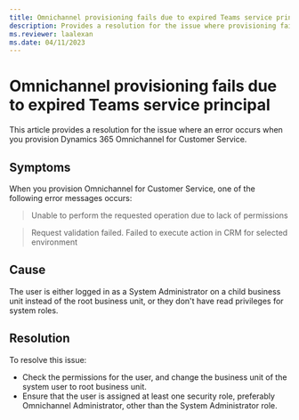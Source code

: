 ```yaml
---
title: Omnichannel provisioning fails due to expired Teams service principal
description: Provides a resolution for the issue where provisioning fails due to expired Teams service principal in Dynamics 365 Omnichannel for Customer Service.
ms.reviewer: laalexan
ms.date: 04/11/2023
---
```

# Omnichannel provisioning fails due to expired Teams service principal

This article provides a resolution for the issue where an error occurs when you provision Dynamics 365 Omnichannel for Customer Service.

## Symptoms

When you provision Omnichannel for Customer Service, one of the following error messages occurs:

> Unable to perform the requested operation due to lack of permissions

> Request validation failed. Failed to execute action in CRM for selected environment

## Cause

The user is either logged in as a System Administrator on a child business unit instead of the root business unit, or they don't have read privileges for system roles.

## Resolution

To resolve this issue:

- Check the permissions for the user, and change the business unit of the system user to root business unit.
- Ensure that the user is assigned at least one security role, preferably Omnichannel Administrator, other than the System Administrator role.
